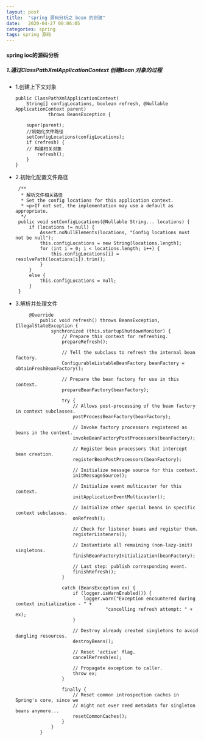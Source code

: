```yaml
---
layout: post
title:  "spring 源码分析之 bean 的创建"
date:   2020-04-27 00:06:05
categories: spring
tags: spring 源码
---
```


#### spring ioc的源码分析

##### 1.通过ClassPathXmlApplicationContext 创建Bean 对象的过程
	
-   1.创建上下文对象

		public ClassPathXmlApplicationContext(
			String[] configLocations, boolean refresh, @Nullable ApplicationContext parent)
					throws BeansException {
		
			super(parent);
			//初始化文件路径
			setConfigLocations(configLocations);
			if (refresh) {
			// 构建相关对象
				refresh();
			}
		}			
	
-  2.初始化配置文件路径

		/**
		 * 解析文件相关路径	
		 * Set the config locations for this application context.
		 * <p>If not set, the implementation may use a default as appropriate.
		 */
		public void setConfigLocations(@Nullable String... locations) {
			if (locations != null) {
				Assert.noNullElements(locations, "Config locations must not be null");
				this.configLocations = new String[locations.length];
				for (int i = 0; i < locations.length; i++) {
					this.configLocations[i] = resolvePath(locations[i]).trim();
				}
			}
			else {
				this.configLocations = null;
			}
		}

-  3.解析并处理文件
	
			@Override
				public void refresh() throws BeansException, IllegalStateException {
					synchronized (this.startupShutdownMonitor) {
						// Prepare this context for refreshing.
						prepareRefresh();
			
						// Tell the subclass to refresh the internal bean factory.
						ConfigurableListableBeanFactory beanFactory = obtainFreshBeanFactory();
			
						// Prepare the bean factory for use in this context.
						prepareBeanFactory(beanFactory);
			
						try {
							// Allows post-processing of the bean factory in context subclasses.
							postProcessBeanFactory(beanFactory);
			
							// Invoke factory processors registered as beans in the context.
							invokeBeanFactoryPostProcessors(beanFactory);
			
							// Register bean processors that intercept bean creation.
							registerBeanPostProcessors(beanFactory);
			
							// Initialize message source for this context.
							initMessageSource();
			
							// Initialize event multicaster for this context.
							initApplicationEventMulticaster();
			
							// Initialize other special beans in specific context subclasses.
							onRefresh();
			
							// Check for listener beans and register them.
							registerListeners();
			
							// Instantiate all remaining (non-lazy-init) singletons.
							finishBeanFactoryInitialization(beanFactory);
			
							// Last step: publish corresponding event.
							finishRefresh();
						}
			
						catch (BeansException ex) {
							if (logger.isWarnEnabled()) {
								logger.warn("Exception encountered during context initialization - " +
										"cancelling refresh attempt: " + ex);
							}
			
							// Destroy already created singletons to avoid dangling resources.
							destroyBeans();
			
							// Reset 'active' flag.
							cancelRefresh(ex);
			
							// Propagate exception to caller.
							throw ex;
						}
			
						finally {
							// Reset common introspection caches in Spring's core, since we
							// might not ever need metadata for singleton beans anymore...
							resetCommonCaches();
						}
					}
				}


